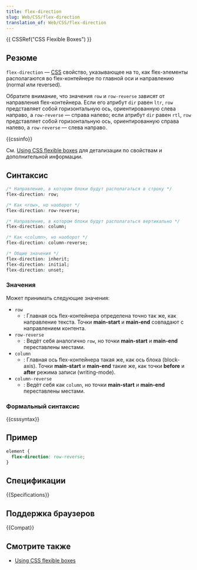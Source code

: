 ```yaml
---
title: flex-direction
slug: Web/CSS/flex-direction
translation_of: Web/CSS/flex-direction
---
```

{{ CSSRef("CSS Flexible Boxes") }}

## Резюме

`flex-direction` — [CSS](/ru/docs/CSS) свойство, указывающее на то, как flex-элементы располагаются во flex-контейнере по главной оси и направлению (normal или reversed).

Обратите внимание, что значения `row` и `row-reverse` зависят от направления flex-контейнера. Если его атрибут `dir` равен `ltr`, `row` представляет собой горизонтальную ось, ориентированную слева направо, а `row-reverse` — справа налево; если атрибут `dir` равен `rtl`, `row` представляет собой горизонтальную ось, ориентированную справа налево, а `row-reverse` — слева направо.

{{cssinfo}}

См. [Using CSS flexible boxes](/ru/docs/Web/Guide/CSS/Flexible_boxes) для детализации по свойствам и дополнительной информации.

## Синтаксис

```css
/* Направление, в котором блоки будут располагаться в строку */
flex-direction: row;

/* Как <row>, но наоборот */
flex-direction: row-reverse;

/* Направление, в котором блоки будут располагаться вертикально */
flex-direction: column;

/* Как <column>, но наоборот */
flex-direction: column-reverse;

/* Общие значения */
flex-direction: inherit;
flex-direction: initial;
flex-direction: unset;
```

### Значения

Может принимать следующие значения:

- `row`
  - : Главная ось flex-контейнера определена точно так же, как направление текста. Точки **main-start** и **main-end** совпадают с направлением контента.
- `row-reverse`
  - : Ведёт себя аналогично `row`, но точки **main-start** и **main-end** переставлены местами.
- `column`
  - : Главная ось flex-контейнера такая же, как ось блока (block-axis). Точки **main-start** и **main-end** такие же, как точки **before** и **after** режима записи (writing-mode).
- `column-reverse`
  - : Ведёт себя как `column`, но точки **main-start** и **main-end** переставлены местами.

### Формальный синтаксис

{{csssyntax}}

## Пример

```css
element {
  flex-direction: row-reverse;
}
```

## Спецификации

{{Specifications}}

## Поддержка браузеров

{{Compat}}

## Смотрите также

- [Using CSS flexible boxes](/ru/docs/CSS/Using_CSS_flexible_boxes)
